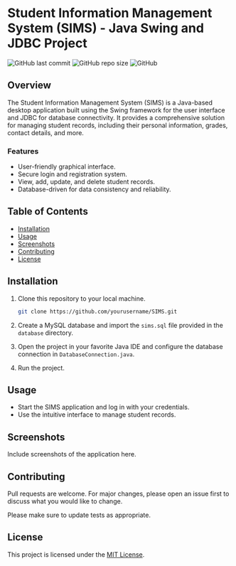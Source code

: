 # Student Information Management System (SIMS) - Java Swing and JDBC Project

![GitHub last commit](https://img.shields.io/github/last-commit/yourusername/SIMS)
![GitHub repo size](https://img.shields.io/github/repo-size/yourusername/SIMS)
![GitHub](https://img.shields.io/github/license/yourusername/SIMS)

## Overview
The Student Information Management System (SIMS) is a Java-based desktop application built using the Swing framework for the user interface and JDBC for database connectivity. It provides a comprehensive solution for managing student records, including their personal information, grades, contact details, and more.

### Features
- User-friendly graphical interface.
- Secure login and registration system.
- View, add, update, and delete student records.
- Database-driven for data consistency and reliability.

## Table of Contents
- [Installation](#installation)
- [Usage](#usage)
- [Screenshots](#screenshots)
- [Contributing](#contributing)
- [License](#license)

## Installation
1. Clone this repository to your local machine.
    ```sh
    git clone https://github.com/yourusername/SIMS.git
    ```
2. Create a MySQL database and import the `sims.sql` file provided in the `database` directory.

3. Open the project in your favorite Java IDE and configure the database connection in `DatabaseConnection.java`.

4. Run the project.

## Usage
- Start the SIMS application and log in with your credentials.
- Use the intuitive interface to manage student records.

## Screenshots
Include screenshots of the application here.

## Contributing
Pull requests are welcome. For major changes, please open an issue first to discuss what you would like to change.

Please make sure to update tests as appropriate.

## License
This project is licensed under the [MIT License](LICENSE).

